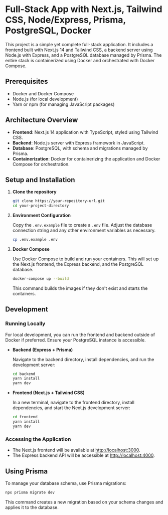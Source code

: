 # Full-Stack App with Next.js, Tailwind CSS, Node/Express, Prisma, PostgreSQL, Docker

This project is a simple yet complete full-stack application. It includes a frontend built with Next.js 14 and Tailwind CSS, a backend server using Node.js with Express, and a PostgreSQL database managed by Prisma. The entire stack is containerized using Docker and orchestrated with Docker Compose.

## Prerequisites

- Docker and Docker Compose
- Node.js (for local development)
- Yarn or npm (for managing JavaScript packages)

## Architecture Overview

- **Frontend**: Next.js 14 application with TypeScript, styled using Tailwind CSS.
- **Backend**: Node.js server with Express framework in JavaScript.
- **Database**: PostgreSQL, with schema and migrations managed by Prisma.
- **Containerization**: Docker for containerizing the application and Docker Compose for orchestration.

## Setup and Installation

1. **Clone the repository**

    ```bash
    git clone https://your-repository-url.git
    cd your-project-directory
    ```

2. **Environment Configuration**

    Copy the `.env.example` file to create a `.env` file. Adjust the database connection string and any other environment variables as necessary.

    ```bash
    cp .env.example .env
    ```

3. **Docker Compose**

    Use Docker Compose to build and run your containers. This will set up the Next.js frontend, the Express backend, and the PostgreSQL database.

    ```bash
    docker-compose up --build
    ```

    This command builds the images if they don't exist and starts the containers.

## Development

### Running Locally

For local development, you can run the frontend and backend outside of Docker if preferred. Ensure your PostgreSQL instance is accessible.

- **Backend (Express + Prisma)**

    Navigate to the backend directory, install dependencies, and run the development server:

    ```bash
    cd backend
    yarn install
    yarn dev
    ```

- **Frontend (Next.js + Tailwind CSS)**

    In a new terminal, navigate to the frontend directory, install dependencies, and start the Next.js development server:

    ```bash
    cd frontend
    yarn install
    yarn dev
    ```

### Accessing the Application

- The Next.js frontend will be available at [http://localhost:3000](http://localhost:3000).
- The Express backend API will be accessible at [http://localhost:4000](http://localhost:4000).

## Using Prisma

To manage your database schema, use Prisma migrations:

```bash
npx prisma migrate dev
```
This command creates a new migration based on your schema changes and applies it to the database.
